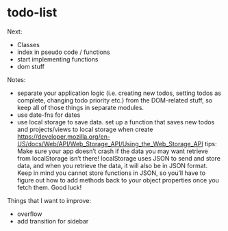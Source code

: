 # todo-list

Next:
- Classes
- index in pseudo code / functions
- start implementing functions
- dom stuff

Notes:
- separate your application logic (i.e. creating new todos, setting todos as complete, changing todo priority etc.) from the DOM-related stuff, so keep all of those things in separate modules.
- use date-fns for dates
- use local storage to save data. set up a function that saves new todos and projects/views to local storage when create https://developer.mozilla.org/en-US/docs/Web/API/Web_Storage_API/Using_the_Web_Storage_API tips: Make sure your app doesn’t crash if the data you may want retrieve from localStorage isn’t there! localStorage uses JSON to send and store data, and when you retrieve the data, it will also be in JSON format. Keep in mind you cannot store functions in JSON, so you’ll have to figure out how to add methods back to your object properties once you fetch them. Good luck!

Things that I want to improve:
- overflow
- add transition for sidebar